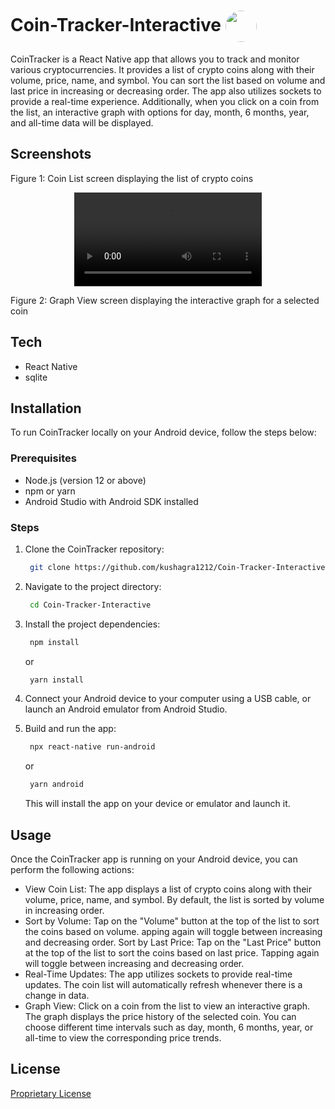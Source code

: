 # Coin-Tracker-Interactive <img align='center' src='https://firebasestorage.googleapis.com/v0/b/eimentum.appspot.com/o/coinTracker%2Fapp%20Icon.png?alt=media&token=7516a8aa-3cb5-440b-9d3b-f6eefd4a9753' width="50" style="border-radius:30px">

CoinTracker is a React Native app that allows you to track and monitor various cryptocurrencies. It provides a list of crypto coins along with their volume, price, name, and symbol. You can sort the list based on volume and last price in increasing or decreasing order. The app also utilizes sockets to provide a real-time experience. Additionally, when you click on a coin from the list, an interactive graph with options for day, month, 6 months, year, and all-time data will be displayed.

## Screenshots

Figure 1: Coin List screen displaying the list of crypto coins

<div align="left" style="display: flex; flex-direction: column;">
    <div style="display: flex; justify-content: center; gap: 20px;">
        <video src="https://github.com/user-attachments/assets/e8cb75cc-bf91-4408-ad12-051cca1203ac" > width="400" alt="Image 1">
    </div>
</div>



Figure 2: Graph View screen displaying the interactive graph for a selected coin

## Tech 

-  React Native
-  sqlite


## Installation

To run CoinTracker locally on your Android device, follow the steps below:

### Prerequisites

- Node.js (version 12 or above)
- npm or yarn
- Android Studio with Android SDK installed

### Steps

1. Clone the CoinTracker repository:

   ```bash
    git clone https://github.com/kushagra1212/Coin-Tracker-Interactive.git
   ```

2. Navigate to the project directory:

   ```bash
    cd Coin-Tracker-Interactive
   ```

3. Install the project dependencies:

   ```bash
    npm install
   ```

   or

   ```bash
    yarn install
   ```

4. Connect your Android device to your computer using a USB cable, or launch an Android emulator from Android Studio.

5. Build and run the app:

   ```bash
    npx react-native run-android
   ```

   or

   ```bash
    yarn android
   ```

   This will install the app on your device or emulator and launch it.


## Usage

Once the CoinTracker app is running on your Android device, you can perform the following actions:

- View Coin List: The app displays a list of crypto coins along with their volume, price, name, and symbol. By default, the list is sorted by volume in increasing order.
- Sort by Volume: Tap on the "Volume" button at the top of the list to sort the coins based on volume. apping again will toggle between increasing and decreasing order.
  Sort by Last Price: Tap on the "Last Price" button at the top of the list to sort the coins based on last price. Tapping again will toggle between increasing and decreasing order.
- Real-Time Updates: The app utilizes sockets to provide real-time updates. The coin list will automatically refresh whenever there is a change in data.
- Graph View: Click on a coin from the list to view an interactive graph. The graph displays the price history of the selected coin. You can choose different time intervals such as day, month, 6 months, year, or all-time to view the corresponding price trends.

## License

[Proprietary License](https://github.com/kushagra1212/Coin-Tracker-Interactive/blob/main/LICENSE.txt)
